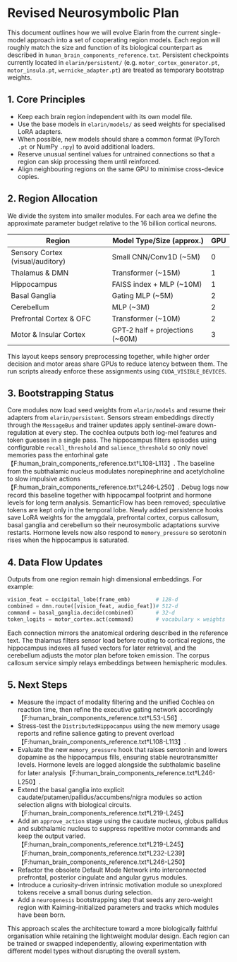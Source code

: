 # Revised Neurosymbolic Plan

This document outlines how we will evolve Elarin from the current single-model approach into a set of cooperating region models. Each region will roughly match the size and function of its biological counterpart as described in `human_brain_components_reference.txt`. Persistent checkpoints currently located in `elarin/persistent/` (e.g. `motor_cortex_generator.pt`, `motor_insula.pt`, `wernicke_adapter.pt`) are treated as temporary bootstrap weights.

## 1. Core Principles

- Keep each brain region independent with its own model file.
- Use the base models in `elarin/models/` as seed weights for specialised LoRA adapters.
- When possible, new models should share a common format (PyTorch `.pt` or NumPy `.npy`) to avoid additional loaders.
- Reserve unusual sentinel values for untrained connections so that a region can skip processing them until reinforced.
- Align neighbouring regions on the same GPU to minimise cross-device copies.

## 2. Region Allocation

We divide the system into smaller modules. For each area we define the approximate parameter budget relative to the 16 billion cortical neurons.

| Region                      | Model Type/Size (approx.) | GPU |
|-----------------------------|---------------------------|-----|
| Sensory Cortex (visual/auditory) | Small CNN/Conv1D (~5M) | 0 |
| Thalamus & DMN              | Transformer (~15M)        | 1 |
| Hippocampus                 | FAISS index + MLP (~10M)  | 1 |
| Basal Ganglia               | Gating MLP (~5M)          | 2 |
| Cerebellum                  | MLP (~3M)                 | 2 |
| Prefrontal Cortex & OFC     | Transformer (~10M)        | 2 |
| Motor & Insular Cortex      | GPT‑2 half + projections (~60M) | 3 |

This layout keeps sensory preprocessing together, while higher order decision and motor areas share GPUs to reduce latency between them. The run scripts already enforce these assignments using ``CUDA_VISIBLE_DEVICES``.

## 3. Bootstrapping Status

Core modules now load seed weights from ``elarin/models`` and resume their
adapters from ``elarin/persistent``. Sensors stream embeddings directly through
the ``MessageBus`` and trainer updates apply sentinel-aware down-regulation at
every step. The cochlea outputs both log-mel features and token guesses in a
single pass. The hippocampus filters episodes using configurable
``recall_threshold`` and ``salience_threshold`` so only novel memories pass the
entorhinal gate【F:human_brain_components_reference.txt†L108-L113】. The baseline
from the subthalamic nucleus modulates norepinephrine and acetylcholine to slow
impulsive actions【F:human_brain_components_reference.txt†L246-L250】. Debug logs
now record this baseline together with hippocampal footprint and hormone levels
for long term analysis. SemanticFlow has been removed; speculative tokens are
kept only in the temporal lobe. Newly added persistence hooks save LoRA weights
for the amygdala, prefrontal cortex, corpus callosum, basal ganglia and
cerebellum so their neurosymbolic adaptations survive restarts. Hormone levels
now also respond to ``memory_pressure`` so serotonin rises when the hippocampus
is saturated.

## 4. Data Flow Updates

Outputs from one region remain high dimensional embeddings. For example:

```python
vision_feat = occipital_lobe(frame_emb)        # 128‑d
combined = dmn.route([vision_feat, audio_feat])# 512‑d
command = basal_ganglia.decide(combined)       # 32‑d
token_logits = motor_cortex.act(command)       # vocabulary × weights
```

Each connection mirrors the anatomical ordering described in the reference text. The thalamus filters sensor load before routing to cortical regions, the hippocampus indexes all fused vectors for later retrieval, and the cerebellum adjusts the motor plan before token emission. The corpus callosum service simply relays embeddings between hemispheric modules.

## 5. Next Steps

- Measure the impact of modality filtering and the unified Cochlea on reaction time, then refine the executive gating network accordingly【F:human_brain_components_reference.txt†L53-L56】.
- Stress-test the ``DistributedHippocampus`` using the new memory usage reports and refine salience gating to prevent overload【F:human_brain_components_reference.txt†L108-L113】.
- Evaluate the new ``memory_pressure`` hook that raises serotonin and lowers dopamine as the hippocampus fills, ensuring stable neurotransmitter levels. Hormone levels are logged alongside the subthalamic baseline for later analysis【F:human_brain_components_reference.txt†L246-L250】.
- Extend the basal ganglia into explicit caudate/putamen/pallidus/accumbens/nigra modules so action selection aligns with biological circuits.【F:human_brain_components_reference.txt†L219-L245】
- Add an ``approve_action`` stage using the caudate nucleus, globus pallidus and
  subthalamic nucleus to suppress repetitive motor commands and keep the output
  varied.【F:human_brain_components_reference.txt†L219-L245】【F:human_brain_components_reference.txt†L232-L239】【F:human_brain_components_reference.txt†L246-L250】
- Refactor the obsolete Default Mode Network into interconnected prefrontal, posterior cingulate and angular gyrus modules.
- Introduce a curiosity-driven intrinsic motivation module so unexplored tokens receive a small bonus during selection.
- Add a ``neurogenesis`` bootstrapping step that seeds any zero-weight region with
  Kaiming-initialized parameters and tracks which modules have been born.

This approach scales the architecture toward a more biologically faithful organisation while retaining the lightweight modular design. Each region can be trained or swapped independently, allowing experimentation with different model types without disrupting the overall system.
